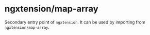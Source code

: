 # ngxtension/map-array

Secondary entry point of `ngxtension`. It can be used by importing from `ngxtension/map-array`.
